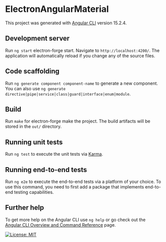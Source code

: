 # ElectronAngularMaterial

This project was generated with [Angular CLI](https://github.com/angular/angular-cli) version 15.2.4.

## Development server

Run `ng start` electron-forge start. Navigate to `http://localhost:4200/`. The application will automatically reload if you change any of the source files.

## Code scaffolding

Run `ng generate component component-name` to generate a new component. You can also use `ng generate directive|pipe|service|class|guard|interface|enum|module`.

## Build

Run `make`  for electron-forge make  the project. The build artifacts will be stored in the `out/` directory.

## Running unit tests

Run `ng test` to execute the unit tests via [Karma](https://karma-runner.github.io).

## Running end-to-end tests

Run `ng e2e` to execute the end-to-end tests via a platform of your choice. To use this command, you need to first add a package that implements end-to-end testing capabilities.

## Further help

To get more help on the Angular CLI use `ng help` or go check out the [Angular CLI Overview and Command Reference](https://angular.io/cli) page.

[![License: MIT](https://img.shields.io/badge/License-MIT-yellow.svg)](https://opensource.org/licenses/MIT)
